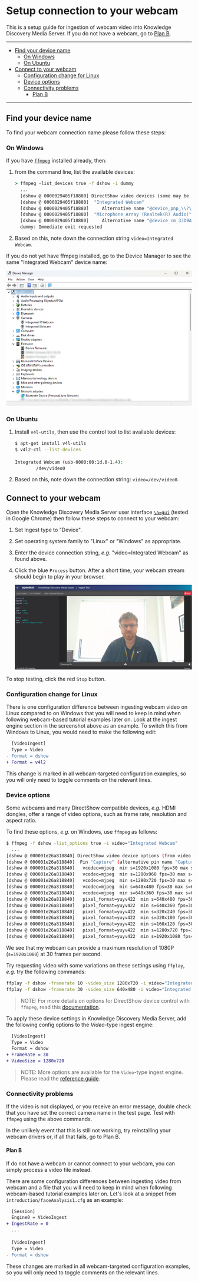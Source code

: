# Setup connection to your webcam

This is a setup guide for ingestion of webcam video into Knowledge Discovery Media Server.  If you do not have a webcam, go to [Plan B](#plan-b).

---

- [Find your device name](#find-your-device-name)
  - [On Windows](#on-windows)
  - [On Ubuntu](#on-ubuntu)
- [Connect to your webcam](#connect-to-your-webcam)
  - [Configuration change for Linux](#configuration-change-for-linux)
  - [Device options](#device-options)
  - [Connectivity problems](#connectivity-problems)
    - [Plan B](#plan-b)

---

## Find your device name

To find your webcam connection name please follow these steps:

### On Windows

If you have [`ffmpeg`](https://ffmpeg.org/download.html) installed already, then:

1. from the command line, list the available devices:

    ```cmd
    > ffmpeg -list_devices true -f dshow -i dummy
      ...
      [dshow @ 0000029405f18880] DirectShow video devices (some may be both video and audio devices)
      [dshow @ 0000029405f18880]  "Integrated Webcam"
      [dshow @ 0000029405f18880]     Alternative name "@device_pnp_\\?\usb#vid_0bda&pid_554c&i_00#6&34a67fa&0&0000#    >       {65e8773d-8f56-11d0-a3b9-00a0c9223196}\global"
      [dshow @ 0000029405f18880]  "Microphone Array (Realtek(R) Audio)"
      [dshow @ 0000029405f18880]     Alternative name "@device_cm_33D9A762-90C8-11D0-BD43-00A0C911CE86}\wave_    >       {EB047B5C-FE38-40BB-A89F-6A1993C710EF}"
      dummy: Immediate exit requested
    ```

1. Based on this, note down the connection string `video=Integrated Webcam`.

If you do not yet have ffmpeg installed, go to the Device Manager to see the same "Integrated Webcam" device name:

![device-manager](./figs/device-manager.png)

### On Ubuntu

1. Install `v4l-utils`, then use the control tool to list available devices:

    ```sh
    $ apt-get install v4l-utils
    $ v4l2-ctl --list-devices

    Integrated Webcam (usb-0000:00:1d.0-1.4):
            /dev/video0
    ```

1. Based on this, note down the connection string: `video=/dev/video0`.

## Connect to your webcam

Open the Knowledge Discovery Media Server user interface [`\a=gui`](http://localhost:14000/a=gui#/ingest) (tested in Google Chrome) then follow these steps to connect to your webcam:

1. Set Ingest type to "Device".
1. Set operating system family to "Linux" or "Windows" as appropriate.
1. Enter the device connection string, *e.g.* "video=Integrated Webcam" as found above.
1. Click the blue `Process` button.  After a short time, your webcam stream should begin to play in your browser.

    ![webcam-connection-test](./figs/webcam-connection-test.png)

To stop testing, click the red `Stop` button.

### Configuration change for Linux

There is one configuration difference between ingesting webcam video on Linux compared to on Windows that you will need to keep in mind when following webcam-based tutorial examples later on.  Look at the ingest engine section in the screenshot above as an example.  To switch this from Windows to Linux, you would need to make the following edit:

```diff
  [VideoIngest]
  Type = Video
- Format = dshow
+ Format = v4l2
```

This change is marked in all webcam-targeted configuration examples, so you will only need to toggle comments on the relevant lines.

### Device options

Some webcams and many DirectShow compatible devices, *e.g.* HDMI dongles, offer a range of video options, such as frame rate, resolution and aspect ratio.

To find these options, *e.g.* on Windows, use `ffmpeg` as follows:

```sh
$ ffmpeg -f dshow -list_options true -i video="Integrated Webcam"
  ...
[dshow @ 000001e26a818840] DirectShow video device options (from video devices)
[dshow @ 000001e26a818840]  Pin "Capture" (alternative pin name "Capture")
[dshow @ 000001e26a818840]   vcodec=mjpeg  min s=1920x1080 fps=30 max s=1920x1080 fps=30
[dshow @ 000001e26a818840]   vcodec=mjpeg  min s=1280x960 fps=30 max s=1280x960 fps=30
[dshow @ 000001e26a818840]   vcodec=mjpeg  min s=1280x720 fps=30 max s=1280x720 fps=30
[dshow @ 000001e26a818840]   vcodec=mjpeg  min s=640x480 fps=30 max s=640x480 fps=30
[dshow @ 000001e26a818840]   vcodec=mjpeg  min s=640x360 fps=30 max s=640x360 fps=30
[dshow @ 000001e26a818840]   pixel_format=yuyv422  min s=640x480 fps=30 max s=640x480 fps=30
[dshow @ 000001e26a818840]   pixel_format=yuyv422  min s=640x360 fps=30 max s=640x360 fps=30
[dshow @ 000001e26a818840]   pixel_format=yuyv422  min s=320x240 fps=30 max s=320x240 fps=30
[dshow @ 000001e26a818840]   pixel_format=yuyv422  min s=320x180 fps=30 max s=320x180 fps=30
[dshow @ 000001e26a818840]   pixel_format=yuyv422  min s=160x120 fps=30 max s=160x120 fps=30
[dshow @ 000001e26a818840]   pixel_format=yuyv422  min s=1280x720 fps=10 max s=1280x720 fps=10
[dshow @ 000001e26a818840]   pixel_format=yuyv422  min s=1920x1080 fps=5 max s=1920x1080 fps=5
```

We see that my webcam can provide a maximum resolution of 1080P (`s=1920x1080`) at 30 frames per second.

Try requesting video with some variations on these settings using `ffplay`, *e.g.* try the following commands:

```sh
ffplay -f dshow -framerate 10 -video_size 1280x720 -i video="Integrated Webcam"
ffplay -f dshow -framerate 30 -video_size 640x480 -i video="Integrated Webcam"
```

> NOTE: For more details on options for DirectShow device control with `ffmpeg`, read this [documentation](https://trac.ffmpeg.org/wiki/DirectShow).

To apply these device settings in Knowledge Discovery Media Server, add the following config options to the *Video*-type ingest engine:

```diff
  [VideoIngest]
  Type = Video
  Format = dshow
+ FrameRate = 30
+ VideoSize = 1280x720
```

> NOTE: More options are available for the `Video`-type ingest engine.  Please read the [reference guide](https://www.microfocus.com/documentation/idol/knowledge-discovery-25.2/MediaServer_25.2_Documentation/Help/index.html#Configuration/Ingest/Libav/_Libav.htm).

### Connectivity problems

If the video is not displayed, or you receive an error message, double check that you have set the correct camera name in the test page.  Test with `ffmpeg` using the above commands.

In the unlikely event that this is still not working, try reinstalling your webcam drivers or, if all that fails, go to Plan B.

#### Plan B

If do not have a webcam or cannot connect to your webcam, you can simply process a video file instead.

There are some configuration differences between ingesting video from webcam and a file that you will need to keep in mind when following webcam-based tutorial examples later on.  Let's look at a snippet from `introduction/faceAnalysis1.cfg` as an example:

```diff
  [Session]
  Engine0 = VideoIngest
+ IngestRate = 0
  ...

  [VideoIngest]
  Type = Video
- Format = dshow
```

These changes are marked in all webcam-targeted configuration examples, so you will only need to toggle comments on the relevant lines.
